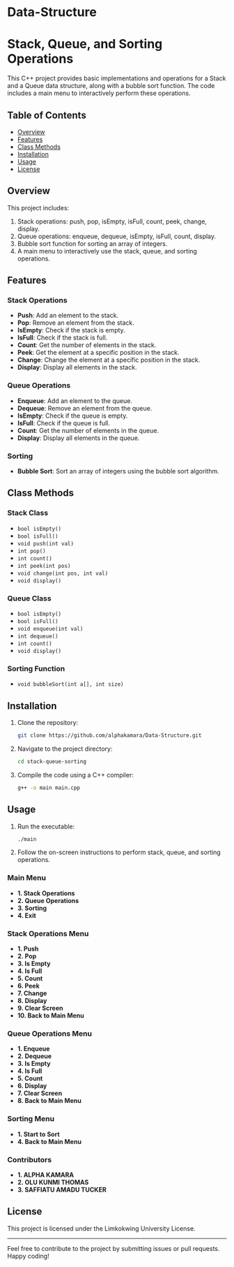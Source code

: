 # Data-Structure
# Stack, Queue, and Sorting Operations

This C++ project provides basic implementations and operations for a Stack and a Queue data structure, along with a bubble sort function. The code includes a main menu to interactively perform these operations.

## Table of Contents

- [Overview](#overview)
- [Features](#features)
- [Class Methods](#class-methods)
- [Installation](#installation)
- [Usage](#usage)
- [License](#license)

## Overview

This project includes:

1. Stack operations: push, pop, isEmpty, isFull, count, peek, change, display.
2. Queue operations: enqueue, dequeue, isEmpty, isFull, count, display.
3. Bubble sort function for sorting an array of integers.
4. A main menu to interactively use the stack, queue, and sorting operations.

## Features

### Stack Operations

- **Push**: Add an element to the stack.
- **Pop**: Remove an element from the stack.
- **IsEmpty**: Check if the stack is empty.
- **IsFull**: Check if the stack is full.
- **Count**: Get the number of elements in the stack.
- **Peek**: Get the element at a specific position in the stack.
- **Change**: Change the element at a specific position in the stack.
- **Display**: Display all elements in the stack.

### Queue Operations

- **Enqueue**: Add an element to the queue.
- **Dequeue**: Remove an element from the queue.
- **IsEmpty**: Check if the queue is empty.
- **IsFull**: Check if the queue is full.
- **Count**: Get the number of elements in the queue.
- **Display**: Display all elements in the queue.

### Sorting

- **Bubble Sort**: Sort an array of integers using the bubble sort algorithm.

## Class Methods

### Stack Class

- `bool isEmpty()`
- `bool isFull()`
- `void push(int val)`
- `int pop()`
- `int count()`
- `int peek(int pos)`
- `void change(int pos, int val)`
- `void display()`

### Queue Class

- `bool isEmpty()`
- `bool isFull()`
- `void enqueue(int val)`
- `int dequeue()`
- `int count()`
- `void display()`

### Sorting Function

- `void bubbleSort(int a[], int size)`

## Installation

1. Clone the repository:
   ```sh
   git clone https://github.com/alphakamara/Data-Structure.git
   ```
2. Navigate to the project directory:
   ```sh
   cd stack-queue-sorting
   ```
3. Compile the code using a C++ compiler:
   ```sh
   g++ -o main main.cpp
   ```

## Usage

1. Run the executable:
   ```sh
   ./main
   ```
2. Follow the on-screen instructions to perform stack, queue, and sorting operations.

### Main Menu

- **1. Stack Operations**
- **2. Queue Operations**
- **3. Sorting**
- **4. Exit**

### Stack Operations Menu

- **1. Push**
- **2. Pop**
- **3. Is Empty**
- **4. Is Full**
- **5. Count**
- **6. Peek**
- **7. Change**
- **8. Display**
- **9. Clear Screen**
- **10. Back to Main Menu**

### Queue Operations Menu

- **1. Enqueue**
- **2. Dequeue**
- **3. Is Empty**
- **4. Is Full**
- **5. Count**
- **6. Display**
- **7. Clear Screen**
- **8. Back to Main Menu**

### Sorting Menu

- **1. Start to Sort**
- **4. Back to Main Menu**

### Contributors
- **1. ALPHA KAMARA**
- **2. OLU KUNMI THOMAS**
- **3. SAFFIATU AMADU TUCKER**


## License

This project is licensed under the Limkokwing University License.

---

Feel free to contribute to the project by submitting issues or pull requests. Happy coding!
